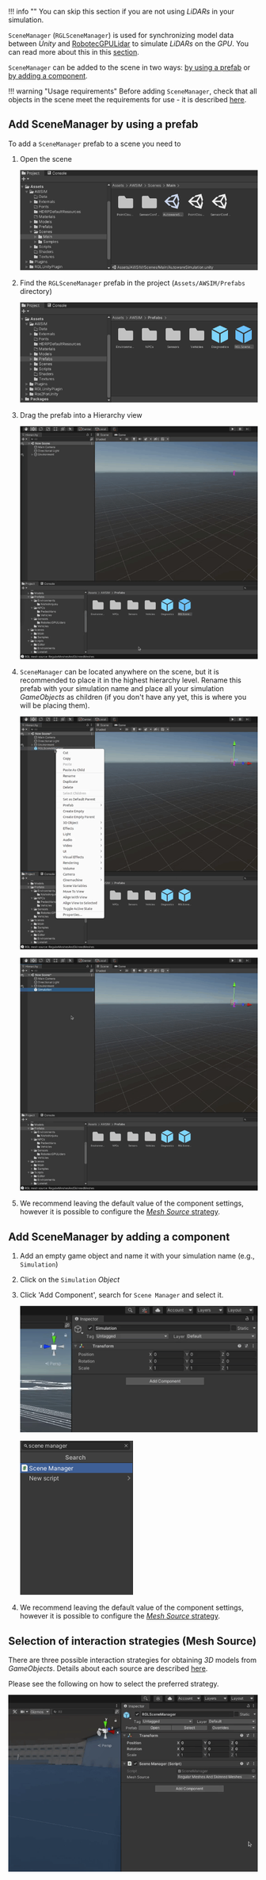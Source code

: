 !!! info ""
    You can skip this section if you are not using *LiDARs* in your simulation.

`SceneManager` (`RGLSceneManager`) is used for synchronizing model data between *Unity* and [RobotecGPULidar](https://github.com/RobotecAI/RobotecGPULidar) to simulate *LiDARs* on the *GPU*. You can read more about this in this [section](../../../../UserGuide/ProjectGuide/ExternalLibraries/RGLUnityPlugin/).

`SceneManager` can be added to the scene in two ways: [by using a prefab](#add-scenemanager-by-using-a-prefab) or [by adding a component](#add-scenemanager-by-adding-a-component).

!!! warning "Usage requirements"
    Before adding `SceneManager`, check that all objects in the scene meet the requirements for use - it is described [here](../../../../UserGuide/ProjectGuide/ExternalLibraries/RGLUnityPlugin/).

## Add SceneManager by using a prefab
To add a `SceneManager` prefab to a scene you need to

1. Open the scene

    ![open_scene](open_scene.png)

1. Find the `RGLSceneManager` prefab in the project (`Assets/AWSIM/Prefabs` directory)

    ![scene_manager_prefab_location](scene_manager_prefab_location.png)

1. Drag the prefab into a Hierarchy view

    ![add_prefab_to_scene](add_scene_manager.gif)

1. `SceneManager` can be located anywhere on the scene, but it is recommended to place it in the highest hierarchy level. Rename this prefab with your simulation name and place all your simulation *GameObjects* as children (if you don't have any yet, this is where you will be placing them).

    ![Add scene manager to scene gif](add_scene_manager2.gif)

    ![Add scene manager to scene gif](add_scene_manager3.gif)

1. We recommend leaving the default value of the component settings, however it is possible to configure the [*Mesh Source* strategy](#selection-of-interaction-strategies-mesh-source).

## Add SceneManager by adding a component

1. Add an empty game object and name it with your simulation name (e.g., `Simulation`)

1. Click on the `Simulation` *Object*

1. Click 'Add Component', search for `Scene Manager` and select it.

    ![scene manager add](scene_manager_add_component.gif)

    ![scene manager search](scene_manager_search.png)

1. We recommend leaving the default value of the component settings, however it is possible to configure the [*Mesh Source* strategy](#selection-of-interaction-strategies-mesh-source).

## Selection of interaction strategies (Mesh Source)
There are three possible interaction strategies for obtaining *3D* models from *GameObjects*. Details about each source are described [here](../../../../UserGuide/ProjectGuide/ExternalLibraries/RGLUnityPlugin/).

Please see the following on how to select the preferred strategy.

![scene_manager_only_colliders](scene_manager_only_colliders.gif)


